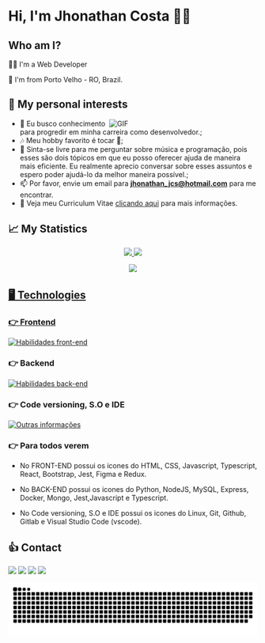 # Hi, I'm Jhonathan Costa 🧔🏻

 ## Who am I? 

👨‍💻 I'm a Web Developer
 </br>
 <p>📍 I'm from Porto Velho - RO, Brazil.

## 🎯 My personal interests

  <img align="right" alt="GIF" src="https://i.pinimg.com/originals/e4/26/70/e426702edf874b181aced1e2fa5c6cde.gif" width="300px" />

- 💼 Eu busco conhecimento para progredir em minha carreira como desenvolvedor.;
- 🎶 Meu hobby favorito é tocar 🎸;
- 💬 Sinta-se livre para me perguntar sobre música e programação, pois esses são dois tópicos em que eu posso oferecer ajuda de maneira mais eficiente. Eu realmente aprecio conversar sobre esses assuntos e espero poder ajudá-lo da melhor maneira possível.;
- 📫 Por favor, envie um email para **jhonathan_jcs@hotmail.com** para me encontrar.
- 📝 Veja meu Curriculum Vitae <a href="https://www.canva.com/design/DAFGxL9JESA/Tv3dV4GoJD1-RaDtWaQMdQ/view?utm_content=DAFGxL9JESA&utm_campaign=designshare&utm_medium=link&utm_source=viewer" target="_blank">clicando aqui</a> para mais informações.
 </div>
 
## 📈 My Statistics

<div align="center">
  <a href="https://github.com/jhonathancs">
  <img height="140em" src="https://github-readme-stats.vercel.app/api?username=Jhonathancs&show_icons=true&theme=dracula&include_all_commits=true&count_private=true"/>
  <img height="140em" src="https://github-readme-stats.vercel.app/api/top-langs/?username=jhonathancs&layout=compact&langs_count=16&theme=dracula"/>

![](https://visitor-badge.glitch.me/badge?page_id=jhonathancs)

</div>
 
 
## 🖥️ Technologies
 
### 👉 Frontend
[![Habilidades front-end](https://skillicons.dev/icons?i=html,css,js,ts,react,bootstrap,jest,figma,redux,
)](https://skillicons.dev)
 
 
### 👉 Backend
[![Habilidades back-end](https://skillicons.dev/icons?i=python,nodejs,mysql,express,docker,mongo,jest,js,ts
)](https://skillicons.dev)
 
 
### 👉 Code versioning, S.O e IDE
[![Outras informações](https://skillicons.dev/icons?i=linux,git,github,gitlab,vscode
)](https://skillicons.dev)
 
 
### 👉 Para todos verem
- No FRONT-END possui os icones do HTML, CSS, Javascript, Typescript, React, Bootstrap, Jest, Figma e Redux.

- No BACK-END possui os icones do Python, NodeJS, MySQL, Express, Docker, Mongo, Jest,Javascript e Typescript.

- No Code versioning, S.O e IDE possui os icones do Linux, Git, Github, Gitlab e Visual Studio Code (vscode).
 
 ## 👍 Contact
<div>
 <a target="_blank" href="https://www.linkedin.com/in/jhonathan-cs/"><img src="https://img.shields.io/badge/-LinkedIn-%230077B5?style=for-the-badge&logo=linkedin&logoColor=white"></a>
 <a target="_blank" href="mailto: jhonathan_jcs@hotmail.com"><img src="https://img.shields.io/badge/-Gmail-%23333?style=for-the-badge&logo=gmail&logoColor=white"></a>
 <a target="_blank" href="https://www.instagram.com/jhonathan_jcs/"><img src="https://img.shields.io/badge/-Instagram-%23E4405F?style=for-the-badge&logo=instagram&logoColor=white"></a>
 <a target="_blank" href="https://wa.me/5569999339737"><img src="https://img.shields.io/badge/WhatsApp-25D366?style=for-the-badge&logo=whatsapp&logoColor=white"></a>
</div>
 
   ![Snake animation](https://github.com/jhonathancs/jhonathancs/blob/output/github-contribution-grid-snake.svg)
